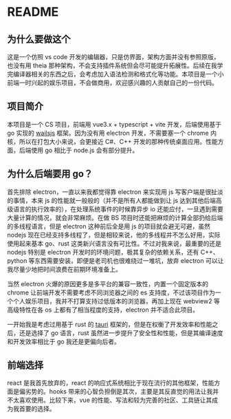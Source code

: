 # README

## 为什么要做这个

这是一个仿照 vs code 开发的编辑器，只是仿界面，架构方面并没有参照原版，也没有用 theia 那种架构，不会支持插件系统但会尽可能提升拓展性。后续在我学完编译器相关的东西之后，会考虑加入语法检测和格式化等功能。本项目是一个小前端一时兴起的娱乐项目，不会做商用，欢迎感兴趣的人贡献自己的一份代码。

## 项目简介

本项目是一个 CS 项目，前端用 vue3.x + typescript + vite 开发，后端使用基于 go 实现的 [wailsjs](https://wails.io/zh-Hans/) 框架。因为没有用 electron 开发，不需要塞一个 chrome 内核，所以在打包大小来说，会更接近 C#、C++ 开发的那种传统桌面应用。性能方面，后端使用 go 相比于 node.js 会有部分提升。

## 为什么后端要用 go？

首先排除 electron，一直以来我都觉得靠 electron 来实现用 js 写客户端是很扯淡的事情，本来 js 的性能就一般般的（并不是所有人都能做到让 js 达到其他后端高级语言的执行效率的），在处理系统事件的时候靠异步 io 还能应付，一旦遇到需要大量计算的情况，就会非常麻烦。在做 BS 项目时还能把麻烦的计算全部扔给后端的多线程语言，但是 electron 这种前后全是用 js 的项目就会避无可避，虽然 nodejs 现在已经支持多线程了，但是相较来说，他的多线程并不怎么好用，实际使用起来基本 go、rust 这类新兴语言没有可比性。不过对我来说，最重要的还是 nodejs 特别是 electron 开发时的环境问题，极其复杂的依赖关系，还有 C++、python 等东西需要安装，即便是老司机也很难绕过一堆坑，放弃 electron 可以让我尽量少地把时间浪费在前期环境准备上。

当然 electron 火爆的原因更多是多平台的兼容一致性，内置一个固定版本的 chrome 让前端开发不需要考虑不同浏览器之间的 es 支持度，不过该项目作为一个个人娱乐项目，我并不打算支持过低版本的浏览器，再加上现在 webview2 等高级特性在各 os 上都有了相当程度的支持，electron 并不适合此项目。

一开始我是考虑过用基于 rust 的 [tauri](https://tauri.app/) 框架的，但是在权衡了开发效率和性能之后，还是选择了 go 语言，rust 虽然进一步提升了安全性和性能，但是其编译速度和开发效率相比于 go 我还是更偏向后者。

## 前端选择

react 是我首先放弃的，react 的响应式系统相比于现在流行的其他框架，性能方面是偏劣势的。hooks 带来的心智负担倒是其次，主要是其反直觉的用法让我并不太喜欢使用。比较下来，vue 的性能、写法和较为完善的社区、工具链让其成为我首要的选择。
